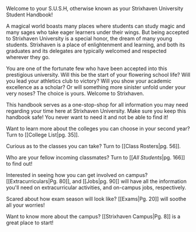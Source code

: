 Welcome to your S.U.S.H, otherwise known as your Strixhaven University Student Handbook!

A magical world boasts many places where students can study magic and many sages who take eager learners under their wings. But being accepted to Strixhaven University is a special honor, the dream of many young students. Strixhaven is a place of enlightenment and learning, and both its graduates and its delegates are typically welcomed and respected wherever they go. 

You are one of the fortunate few who have been accepted into this prestigious university. Will this be the start of your flowering school life? Will you lead your athletics club to victory? Will you show your academic excellence as a scholar? Or will something more sinister unfold under your very noses? The choice is yours. Welcome to Strixhaven.

This handbook serves as a one-stop-shop for all information you may need regarding your time here at Strixhaven University. Make sure you keep this handbook safe! You never want to need it and not be able to find it!

Want to learn more about the colleges you can choose in your second year? Turn to [[College List|pg. 35]].

Curious as to the classes you can take? Turn to [[Class Rosters|pg. 56]].

Who are your fellow incoming classmates? Turn to [[_All Students_|pg. 166]] to find out!

Interested in seeing how you can get involved on campus? [[Extracurriculars|Pg. 80]], and  [[Jobs|pg. 90]] will have all the information you'll need on extracurricular activities, and on-campus jobs, respectively.

Scared about how exam season will look like? [[Exams|Pg. 20]] will soothe all your worries!

Want to know more about the campus? [[Strixhaven Campus|Pg. 8]] is a great place to start!